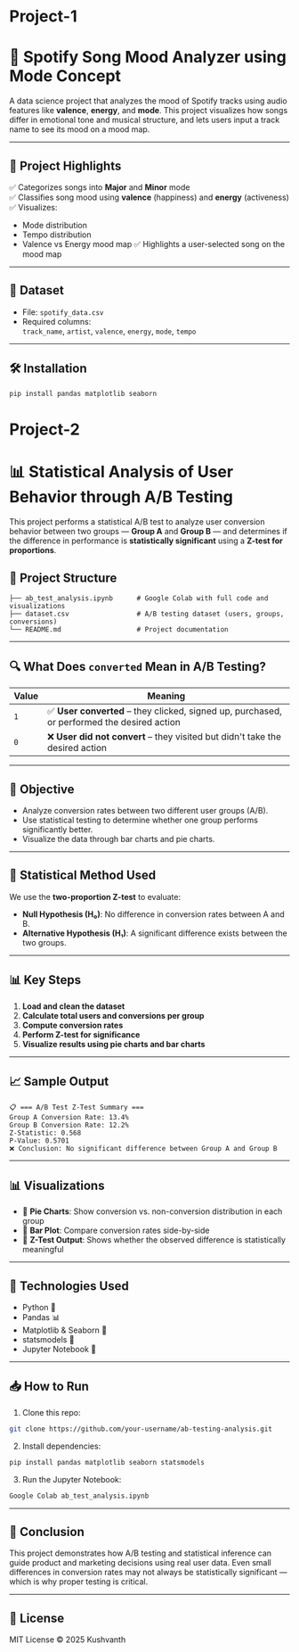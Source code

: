 # Project-1

# 🎵 Spotify Song Mood Analyzer using Mode Concept

A data science project that analyzes the mood of Spotify tracks using audio features like **valence**, **energy**, and **mode**. This project visualizes how songs differ in emotional tone and musical structure, and lets users input a track name to see its mood on a mood map.

---

## 📌 Project Highlights

✅ Categorizes songs into **Major** and **Minor** mode  
✅ Classifies song mood using **valence** (happiness) and **energy** (activeness)  
✅ Visualizes:
- Mode distribution
- Tempo distribution
- Valence vs Energy mood map
✅ Highlights a user-selected song on the mood map

---

## 📂 Dataset

- File: `spotify_data.csv`
- Required columns:  
  `track_name`, `artist`, `valence`, `energy`, `mode`, `tempo`

---

## 🛠️ Installation

```bash
pip install pandas matplotlib seaborn

```
# Project-2

# 📊 Statistical Analysis of User Behavior through A/B Testing

This project performs a statistical A/B test to analyze user conversion behavior between two groups — **Group A** and **Group B** — and determines if the difference in performance is **statistically significant** using a **Z-test for proportions**.



## 📁 Project Structure

```
├── ab_test_analysis.ipynb      # Google Colab with full code and visualizations
├── dataset.csv                 # A/B testing dataset (users, groups, conversions)
└── README.md                   # Project documentation
```
---

## 🔍 What Does `converted` Mean in A/B Testing?

| Value | Meaning                                                                 |
|--------|-------------------------------------------------------------------------|
| `1`    | ✅ **User converted** – they clicked, signed up, purchased, or performed the desired action |
| `0`    | ❌ **User did not convert** – they visited but didn't take the desired action               |

---

## 📌 Objective

- Analyze conversion rates between two different user groups (A/B).
- Use statistical testing to determine whether one group performs significantly better.
- Visualize the data through bar charts and pie charts.

---

## 🧪 Statistical Method Used

We use the **two-proportion Z-test** to evaluate:

- **Null Hypothesis (H₀)**: No difference in conversion rates between A and B.  
- **Alternative Hypothesis (H₁)**: A significant difference exists between the two groups.

---

## 📊 Key Steps

1. **Load and clean the dataset**
2. **Calculate total users and conversions per group**
3. **Compute conversion rates**
4. **Perform Z-test for significance**
5. **Visualize results using pie charts and bar charts**

---

## 📈 Sample Output

```
📋 === A/B Test Z-Test Summary ===
Group A Conversion Rate: 13.4%
Group B Conversion Rate: 12.2%
Z-Statistic: 0.568
P-Value: 0.5701
❌ Conclusion: No significant difference between Group A and Group B
```

---

## 📊 Visualizations

- 📎 **Pie Charts**: Show conversion vs. non-conversion distribution in each group  
- 📎 **Bar Plot**: Compare conversion rates side-by-side  
- 📎 **Z-Test Output**: Shows whether the observed difference is statistically meaningful

---

## 🧰 Technologies Used

- Python 🐍  
- Pandas 📊  
- Matplotlib & Seaborn 🎨  
- statsmodels 📐  
- Jupyter Notebook 📒  

---

## 📥 How to Run

1. Clone this repo:
```bash
git clone https://github.com/your-username/ab-testing-analysis.git
```

2. Install dependencies:
```bash
pip install pandas matplotlib seaborn statsmodels
```

3. Run the Jupyter Notebook:
```bash
Google Colab ab_test_analysis.ipynb
```

---

## 🔬 Conclusion

This project demonstrates how A/B testing and statistical inference can guide product and marketing decisions using real user data. Even small differences in conversion rates may not always be statistically significant — which is why proper testing is critical.

---

## 📄 License

MIT License © 2025 Kushvanth
